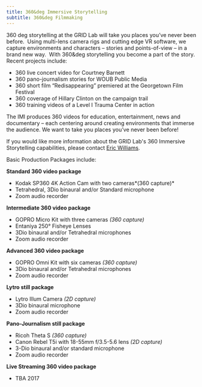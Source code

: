 ```yaml
---
title: 360&deg Immersive Storytelling
subtitle: 360&deg Filmmaking
---
```



360 deg storytelling at the GRID Lab will take you places you’ve never been before.&nbsp; Using multi-lens camera rigs and cutting edge VR software, we capture environments and characters – stories and points-of-view – in a brand new way.&nbsp; With 360&deg storytelling you become a part of the story.&nbsp; Recent projects include:

* 360 live concert video for Courtney Barnett
* 360 pano-journalism stories for WOUB Public Media
* 360 short film “Redisappearing” premiered at the Georgetown Film Festival
* 360 coverage of Hillary Clinton on the campaign trail
* 360 training videos of a Level I Trauma Center in action


The IMI produces 360 videos for education, entertainment, news and documentary – each centering around creating environments that immerse the audience. We want to take you places you’ve never been before!

If you would like more information about the GRID Lab's 360 Immersive Storytelling capabilities, please contact [Eric Williams](javascript:void(location.href='mailto:'+String.fromCharCode(119,105,108,108,105,97,101,50,64,111,104,105,111,46,101,100,117)+'?subject=GRID%20Lab%20-%20360%20Immersive%20Storytelling%20Request')).

Basic Production Packages include:

**Standard 360 video package**

* Kodak SP360 4K Action Cam with two cameras*(360 capture)*
* Tetrahedral, 3Dio binaural and/or Standard microphone
* Zoom audio recorder


**Intermediate 360 video package**

* GOPRO Micro Kit with three cameras *(360 capture)*
* Entaniya 250&deg; Fisheye Lenses
* 3Dio binaural and/or Tetrahedral microphones
* Zoom audio recorder


**Advanced 360 video package**

* GOPRO Omni Kit with six cameras *(360 capture)*
* 3Dio binaural and/or Tetrahedral microphones
* Zoom audio recorder


**Lytro still package**

* Lytro Illum Camera *(2D capture)*
* 3Dio binaural microphone
* Zoom audio recorder


**Pano-Journalism still package**

* Ricoh Theta S *(360 capture)*
* Canon Rebel T5i with 18-55mm f/3.5-5.6 lens *(2D capture)*
* 3-Dio binaural and/or standard microphone
* Zoom audio recorder


**Live Streaming 360 video package**

* TBA 2017
